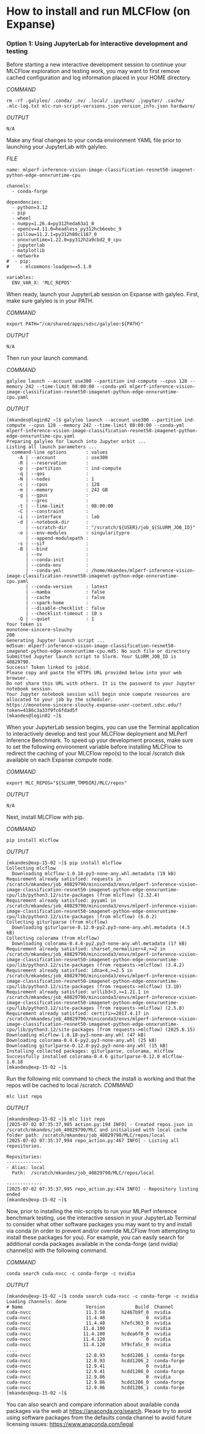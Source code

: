 # How to install and run MLCFlow (on Expanse)

### Option 1: Using JupyterLab for interactive development and testing

Before starting a new interactive development session to continue your MLCFlow exploration and testing work, you may want to first remove cached configuration and log information placed in your HOME directory.

*COMMAND*
```
rm -rf .galyleo/ .conda/ .nv/ .local/ .ipython/ .jupyter/ .cache/ .mlc-log.txt mlc-run-script-versions.json version_info.json hardware/
```
*OUTPUT*

```
N/A
```

Make any final changes to your conda environment YAML file prior to launching your JupyterLab with galyleo.

*FILE*
```
name: mlperf-inference-vision-image-classification-resnet50-imagenet-python-edge-onnxruntime-cpu

channels:
  - conda-forge

dependencies:
  - python=3.12
  - pip
  - wheel
  - numpy=1.26.4=py312heda63a1_0
  - opencv=4.11.0=headless_py312hcb6eebc_9
  - pillow=11.2.1=py312h80c1187_0
  - onnxruntime=1.22.0=py312h2a9cbd2_0_cpu
  - jupyterlab
  - matplotlib
  - networkx
#  - pip:
#    - mlcommons-loadgen==5.1.0

variables:
  ENV_VAR_X: 'MLC_REPOS'
```

When ready, launch your JupyterLab session on Expanse with galyleo. First, make sure galyleo is in your PATH.


*COMMAND*
```
export PATH="/cm/shared/apps/sdsc/galyleo:${PATH}"
```
*OUTPUT*
```
N/A
```

Then run your launch command.

*COMMAND*
```
galyleo launch --account use300 --partition ind-compute --cpus 128 --memory 242 --time-limit 08:00:00 --conda-yml mlperf-inference-vision-image-classification-resnet50-imagenet-python-edge-onnxruntime-cpu.yaml
```
*OUTPUT*
```
[mkandes@login02 ~]$ galyleo launch --account use300 --partition ind-compute --cpus 128 --memory 242 --time-limit 08:00:00 --conda-yml mlperf-inference-vision-image-classification-resnet50-imagenet-python-edge-onnxruntime-cpu.yaml
Preparing galyleo for launch into Jupyter orbit ...
Listing all launch parameters ...
  command-line options       : values
    -A | --account           : use300
    -R | --reservation       : 
    -p | --partition         : ind-compute
    -q | --qos               : 
    -N | --nodes             : 1
    -c | --cpus              : 128
    -m | --memory            : 242 GB
    -g | --gpus              : 
       | --gres              : 
    -t | --time-limit        : 08:00:00
    -C | --constraint        : 
    -i | --interface         : lab
    -d | --notebook-dir      : 
       | --scratch-dir       : "/scratch/${USER}/job_${SLURM_JOB_ID}"
    -e | --env-modules       : singularitypro
       | --append-modulepath : 
    -s | --sif               : 
    -B | --bind              : 
       | --nv                : 
       | --conda-init        : 
       | --conda-env         : 
       | --conda-yml         : /home/mkandes/mlperf-inference-vision-image-classification-resnet50-imagenet-python-edge-onnxruntime-cpu.yaml
       | --conda-version     : latest
       | --mamba             : false
       | --cache             : false
       | --spark-home        : 
       | --disable-checklist : false
       | --checklist-timeout : 10 s
    -Q | --quiet             : 1
Your token is 
monotone-sincere-slouchy
200
Generating Jupyter launch script ...
md5sum: mlperf-inference-vision-image-classification-resnet50-imagenet-python-edge-onnxruntime-cpu.md5: No such file or directory
Submitted Jupyter launch script to Slurm. Your SLURM_JOB_ID is 40829790.
Success! Token linked to jobid.
Please copy and paste the HTTPS URL provided below into your web browser.
Do not share this URL with others. It is the password to your Jupyter notebook session.
Your Jupyter notebook session will begin once compute resources are allocated to your job by the scheduler.
https://monotone-sincere-slouchy.expanse-user-content.sdsc.edu/?token=4186c3a33f9fc6fdad5f
[mkandes@login02 ~]$
```

When your JupyterLab session begins, you can use the Terminal application to interactively develop and test your MLCFlow deployment and MLPerf Inference Benchmark. To speed up your development process, make sure to set the following environment variable before installing MLCFlow to redirect the caching of your MLCFlow repo(s) to the local /scratch disk available on each Expanse compute node.

*COMMAND*
```
export MLC_REPOS="${SLURM_TMPDIR}/MLC/repos"
```
*OUTPUT*
```
N/A
```

Next, install MLCFlow with pip.

*COMMAND*
```
pip install mlcflow
```
*OUTPUT*
```
[mkandes@exp-15-02 ~]$ pip install mlcflow
Collecting mlcflow
  Downloading mlcflow-1.0.18-py3-none-any.whl.metadata (19 kB)
Requirement already satisfied: requests in /scratch/mkandes/job_40829790/miniconda3/envs/mlperf-inference-vision-image-classification-resnet50-imagenet-python-edge-onnxruntime-cpu/lib/python3.12/site-packages (from mlcflow) (2.32.4)
Requirement already satisfied: pyyaml in /scratch/mkandes/job_40829790/miniconda3/envs/mlperf-inference-vision-image-classification-resnet50-imagenet-python-edge-onnxruntime-cpu/lib/python3.12/site-packages (from mlcflow) (6.0.2)
Collecting giturlparse (from mlcflow)
  Downloading giturlparse-0.12.0-py2.py3-none-any.whl.metadata (4.5 kB)
Collecting colorama (from mlcflow)
  Downloading colorama-0.4.6-py2.py3-none-any.whl.metadata (17 kB)
Requirement already satisfied: charset_normalizer<4,>=2 in /scratch/mkandes/job_40829790/miniconda3/envs/mlperf-inference-vision-image-classification-resnet50-imagenet-python-edge-onnxruntime-cpu/lib/python3.12/site-packages (from requests->mlcflow) (3.4.2)
Requirement already satisfied: idna<4,>=2.5 in /scratch/mkandes/job_40829790/miniconda3/envs/mlperf-inference-vision-image-classification-resnet50-imagenet-python-edge-onnxruntime-cpu/lib/python3.12/site-packages (from requests->mlcflow) (3.10)
Requirement already satisfied: urllib3<3,>=1.21.1 in /scratch/mkandes/job_40829790/miniconda3/envs/mlperf-inference-vision-image-classification-resnet50-imagenet-python-edge-onnxruntime-cpu/lib/python3.12/site-packages (from requests->mlcflow) (2.5.0)
Requirement already satisfied: certifi>=2017.4.17 in /scratch/mkandes/job_40829790/miniconda3/envs/mlperf-inference-vision-image-classification-resnet50-imagenet-python-edge-onnxruntime-cpu/lib/python3.12/site-packages (from requests->mlcflow) (2025.6.15)
Downloading mlcflow-1.0.18-py3-none-any.whl (47 kB)
Downloading colorama-0.4.6-py2.py3-none-any.whl (25 kB)
Downloading giturlparse-0.12.0-py2.py3-none-any.whl (15 kB)
Installing collected packages: giturlparse, colorama, mlcflow
Successfully installed colorama-0.4.6 giturlparse-0.12.0 mlcflow-1.0.18
[mkandes@exp-15-02 ~]$
```

Run the following mlc command to check the install is working and that the repos will be cached to local /scratch.
*COMMAND*
```
mlc list repo
```
*OUTPUT*
```
[mkandes@exp-15-02 ~]$ mlc list repo
[2025-07-02 07:35:37,985 action.py:194 INFO] - Created repos.json in /scratch/mkandes/job_40829790/MLC and initialised with local cache folder path: /scratch/mkandes/job_40829790/MLC/repos/local
[2025-07-02 07:35:37,994 repo_action.py:467 INFO] - Listing all repositories.

Repositories:
-------------
- Alias: local
  Path:  /scratch/mkandes/job_40829790/MLC/repos/local

-------------
[2025-07-02 07:35:37,995 repo_action.py:474 INFO] - Repository listing ended
[mkandes@exp-15-02 ~]$
```

Now, prior to installing the mlc-scripts to run your MLPerf inference benchmark testing, use the interactive session in your JupyterLab Terminal to consider what other software packages you may want to try and install via conda (in order to prevent and/or override MLCFlow from attempting to install these packages for you). For example, 
you can easily search for additional conda packages available in the conda-forge (and nvidia) channel(s) with the following command.

*COMMAND*
```
conda search cuda-nvcc -c conda-forge -c nvidia
```
*OUTPUT*
```
[mkandes@exp-15-02 ~]$ conda search cuda-nvcc -c conda-forge -c nvidia
Loading channels: done
# Name                       Version           Build  Channel             
cuda-nvcc                    11.3.58      h2467b9f_0  nvidia              
cuda-nvcc                    11.4.48               0  nvidia              
cuda-nvcc                    11.4.48      h7efc363_0  nvidia              
cuda-nvcc                   11.4.100               0  nvidia              
cuda-nvcc                   11.4.100      hcdea6f0_0  nvidia              
cuda-nvcc                   11.4.120               0  nvidia              
cuda-nvcc                   11.4.120      hf9cfa5c_0  nvidia              
....    
cuda-nvcc                    12.8.93      hcdd1206_1  conda-forge         
cuda-nvcc                    12.8.93      hcdd1206_2  conda-forge         
cuda-nvcc                    12.9.41               0  nvidia              
cuda-nvcc                    12.9.41      hcdd1206_0  conda-forge         
cuda-nvcc                    12.9.86               0  nvidia              
cuda-nvcc                    12.9.86      hcdd1206_0  conda-forge         
cuda-nvcc                    12.9.86      hcdd1206_1  conda-forge         
[mkandes@exp-15-02 ~]$
```
You can also search and compare information about available conda packages via the web at https://anaconda.org/search. Please try to avoid using software packages from the defaults conda channel to avoid future licensing issues: https://www.anaconda.com/legal
